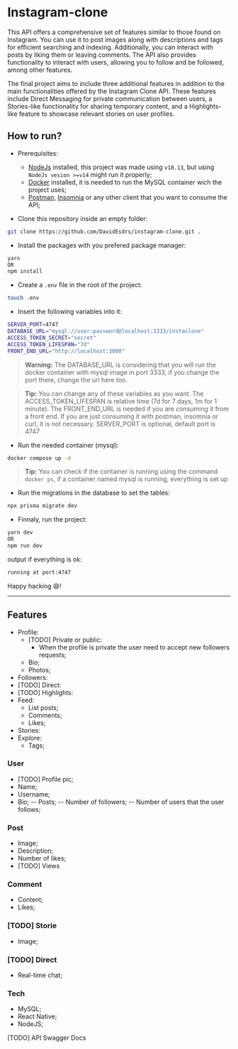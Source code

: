 
# Instagram-clone

This API offers a comprehensive set of features similar to those found on Instagram. You can use it to post images along with descriptions and tags for efficient searching and indexing. Additionally, you can interact with posts by liking them or leaving comments. The API also provides functionality to interact with users, allowing you to follow and be followed, among other features.

The final project aims to include three additional features in addition to the main functionalities offered by the Instagram Clone API. These features include Direct Messaging for private communication between users, a Stories-like functionality for sharing temporary content, and a Highlights-like feature to showcase relevant stories on user profiles.

## How to run?

- Prerequisites:
    * [NodeJs](https://nodejs.org/en) installed, this project was made using `v18.13`, but using `NodeJs vesion >=v14` might run it properly;
    * [Docker](https://www.docker.com/) installed, it is needed to run the MySQL container wich the project uses;
    * [Postman](https://www.postman.com/downloads/), [Insomnia](https://insomnia.rest/download) or any other client that you want to consume the API;

- Clone this repository inside an empty folder:

```sh
git clone https://github.com/DavidEsdrs/instagram-clone.git .
```

- Install the packages with you prefered package manager:

```sh
yarn
OR
npm install
```

- Create a `.env` file in the root of the project:

```sh
touch .env
```

- Insert the following variables into it:

```sh
SERVER_PORT=4747
DATABASE_URL="mysql://user:password@localhost:3333/instaclone"
ACCESS_TOKEN_SECRET="secret"
ACCESS_TOKEN_LIFESPAN="7d"
FRONT_END_URL="http://localhost:3000"
```

> **Warning:** The DATABASE_URL is considering that you will run the docker container with mysql image in port 3333, if you change the port there, change the url here too.

> **Tip:** You can change any of these variables as you want. The ACCESS_TOKEN_LIFESPAN is relative time (7d for 7 days, 1m for 1 minute). The FRONT_END_URL is needed if you are consuming it from a front end. If you are just consuming it with postman, insomnia or curl, it is not necessary. SERVER_PORT is optional, default port is 4747

- Run the needed container (mysql):

```sh
docker compose up -d
```

> **Tip:** You can check if the container is running using the command `docker ps`, if a container named mysql is running, everything is set up

- Run the migrations in the database to set the tables:

```sh
npx prisma migrate dev
```

- Finnaly, run the project:

```sh
yarn dev
OR
npm run dev
```

output if everything is ok:

```sh
running at port:4747
```

Happy hacking :smile:!

***

## Features

- Profile:
    * [TODO] Private or public:
        - When the profile is private the user need to accept new followers requests;
    * Bio;
    * Photos;
- Followers:
- [TODO] Direct:
- [TODO] Highlights:
- Feed:
    * List posts;
    * Comments;
    * Likes;
- Stories:
- Explore:
    * Tags;

### User

- [TODO] Profile pic;
- Name;
- Username;
- Bio;
-- Posts;
-- Number of followers;
-- Number of users that the user follows;

### Post

- Image;
- Description;
- Number of likes;
- [TODO] Views

### Comment

- Content;
- Likes;

### [TODO] Storie

- Image;

### [TODO] Direct

- Real-time chat;

### Tech

- MySQL;
- React Native;
- NodeJS;

[TODO] API Swagger Docs
